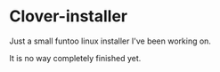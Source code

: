 Clover-installer
================

Just a small funtoo linux installer I've been working on.

It is no way completely finished yet.
